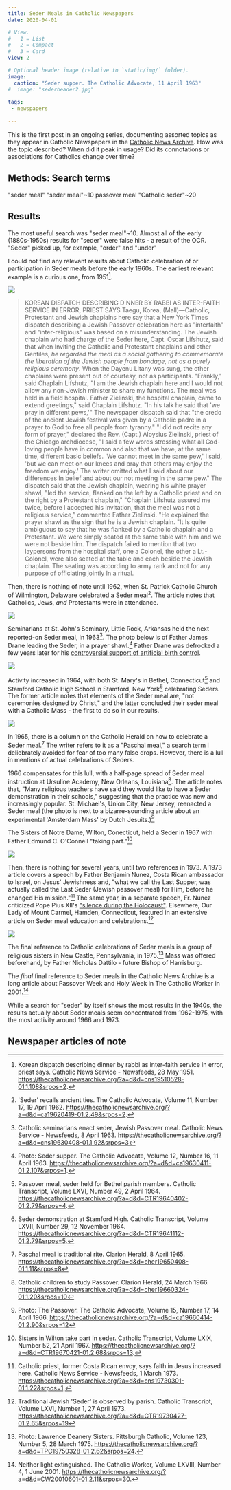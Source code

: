 ```yaml
---
title: Seder Meals in Catholic Newspapers
date: 2020-04-01

# View.
#   1 = List
#   2 = Compact
#   3 = Card
view: 2

# Optional header image (relative to `static/img/` folder).
image:  
  caption: "Seder supper. The Catholic Advocate, 11 April 1963"
#  image: "sederheader2.jpg"
  
tags:
 - newspapers
 
---
```


This is the first post in an ongoing series, documenting assorted topics as they appear in Catholic Newspapers in the [Catholic News Archive](https://thecatholicnewsarchive.org/). How was the topic described? When did it peak in usage? Did its connotations or associations for Catholics change over time?  

## Methods: Search terms 

"seder meal"
"seder meal"~10
passover meal
"Catholic seder"~20

## Results

The most useful search was "seder meal"~10. Almost all of the early (1880s-1950s) results for "seder" were false hits - a result of the OCR. "Seder" picked up, for example, "order" and "under" 

I could not find any relevant results about Catholic celebration of or participation in Seder meals before the early 1960s. The earliest relevant example is a curious one, from 1951[^1].

![](/uploads/seder/CNS19510528.png)

> KOREAN DISPATCH DESCRIBING DINNER BY RABBI AS INTER-FAITH SERVICE IN ERROR, PRIEST SAYS
> Taegu, Korea, (Mall)—Catholic, Protestant and Jewish chaplains here say that a New York Times dispatch describing a Jewish Passover celebration here as "interfaith" and "inter-religious" was based on a misunderstanding. The Jewish chaplain who had charge of the Seder here, Capt. Oscar Lifshutz, said that when Inviting the Catholic and Protestant chaplains and other Gentiles, *he regarded the meal as a social gathering to commemorate the liberation of the Jewish people from bondage, not as a purely religious ceremony*. When the Dayenu Litany was sung, the other chaplains were present out of courtesy, not as participants. "Frankly," said Chaplain Lifshutz, "I am the Jewish chaplain here and I would not allow any non-Jewish minister to share my functions. The meal was held in a field hospital. Father Zielinski, the hospital chaplain, came to extend greetings," said Chaplain Lifshutz. "In his talk he said that 'we pray in different pews,'" The newspaper dispatch said that "the credo of the ancient Jewish festival was given by a Catholic padre in a prayer to God to free all people from tyranny." "I did not recite any form of prayer," declared the Rev. (Capt.) Aloysius Zielinski, priest of the Chicago archdiocese, "I said a few words stressing what all God-loving people have in common and also that we have, at the same time, different basic beliefs. 'We cannot meet in the same pew,' I said, 'but we can meet on our knees and pray that others may enjoy the freedom we enjoy.' The writer omitted what I said about our differences In belief and about our not meeting In the same pew." The dispatch said that the Jewish chaplain, wearing his white prayer shawl, "led the service, flanked on the left by a Catholic priest and on the right by a Protestant chaplain," "Chaplain Lifshutz assured me twice, before I accepted his Invitation, that the meal was not a religious service,” commented Father Zielinski. "He explained the prayer shawl as the sign that he is a Jewish chaplain. "It Is quite ambiguous to say that he was flanked by a Catholic chaplain and a Protestant. We were simply seated at the same table with him and we were not beside him. The dispatch failed to mention that two laypersons from the hospital staff, one a Colonel, the other a Lt.-Colonel, were also seated at the table and each beside the Jewish chaplain. The seating was according to army rank and not for any purpose of officiating jointly In a ritual.

Then, there is nothing of note until 1962, when St. Patrick Catholic Church of Wilmington, Delaware celebrated a Seder meal[^2]. The article notes that Catholics, Jews, _and_ Protestants were in attendance.

![](/uploads/seder/TCA19620411.jpg)

Seminarians at St. John's Seminary, Little Rock, Arkansas held the next reported-on Seder meal, in 1963[^3]. The photo below is of Father James Drane leading the Seder, in a prayer shawl.[^4] Father Drane was defrocked a few years later for his [controversial support of artificial birth control](https://sites.allegheny.edu/news/2009/01/19/annual-lehman-lecture-to-explore-medicine-a-profession-in-danger/).

![](/uploads/seder/TCA19630411.png)

Activity increased in 1964, with both St. Mary's in Bethel, Connecticut[^5] and Stamford Catholic High School in Stamford, New York[^6] celebrating Seders. The former article notes that elements of the Seder meal are, "not ceremonies designed by Christ," and the latter concluded their seder meal with a Catholic Mass - the first to do so in our results. 

![](/uploads/seder/CTR19640407.png)

In 1965, there is a column on the Catholic Herald on how to celebrate a Seder meal.[^7] The writer refers to it as a "Paschal meal," a search term I deliebrately avoided for fear of too many false drops. However, there is a lull in mentions of actual celebrations of Seders. 

1966 compensates for this lull, with a half-page spread of Seder meal instruction at Ursuline Academy, New Orleans, Louisiana[^8]. The article notes that, "Many religious teachers have said they would like to have a Seder demonstration in their schools," suggesting that the practice was new and increasingly popular. St. Michael's, Union City, New Jersey, reenacted a Seder meal (the photo is next to a bizarre-sounding article about an experimental 'Amsterdam Mass' by Dutch Jesuits.)[^9]

The Sisters of Notre Dame, Wilton, Conecticut, held a Seder in 1967 with Father Edmund C. O'Connell "taking part."[^10]

![](/uploads/seder/CHER19660324.png)

Then, there is nothing for several years, until two references in 1973. A 1973 article covers a speech by Father Benjamin Nunez, Costa Rican ambassador to Israel, on Jesus' Jewishness and, "what we call the Last Supper, was actually called the Last Seder (Jewish passover meal) for Him, before he changed His mission."[^11] The same year, in a separate speech, Fr. Nunez criticized Pope Pius XII's ["silence during the Holocaust"](https://www.jta.org/1973/12/27/archive/a-catholic-priest-the-rev-benjamin-nunez-criticized). Elsewhere, Our Lady of Mount Carmel, Hamden, Connecticut, featured in an extensive article on Seder meal education and celebrations.[^12]

![](/uploads/seder/TCT19730427.jpg)

The final reference to Catholic celebrations of Seder meals is a group of religious sisters in New Castle, Pennsylvania, in 1975.[^13] Mass was offered beforehand, by Father Nicholas Dattilo - future Bishop of Harrisburg. 

The _final_ final reference to Seder meals in the Catholic News Archive is a long article about Passover Week and Holy Week in The Catholic Worker in 2001.[^14]

While a search for "seder" by itself shows the most results in the 1940s, the results actually about Seder meals seem concentrated from 1962-1975, with the most activity around 1966 and 1973.

## Newspaper articles of note

[^1]: Korean dispatch describing dinner by rabbi as inter-faith service in error, priest says. Catholic News Service - Newsfeeds, 28 May 1951. https://thecatholicnewsarchive.org/?a=d&d=cns19510528-01.1.108&srpos=2.
[^2]: 'Seder' recalls ancient ties. The Catholic Advocate, Volume 11, Number 17, 19 April 1962. https://thecatholicnewsarchive.org/?a=d&d=ca19620419-01.2.49&srpos=2.
[^3]: Catholic seminarians enact seder, Jewish Passover meal. Catholic News Service - Newsfeeds, 8 April 1963. https://thecatholicnewsarchive.org/?a=d&d=cns19630408-01.1.92&srpos=3
[^4]: Photo: Seder supper. The Catholic Advocate, Volume 12, Number 16, 11 April 1963. https://thecatholicnewsarchive.org/?a=d&d=ca19630411-01.2.107&srpos=1.
[^5]: Passover meal, seder held for Bethel parish members. Catholic Transcript, Volume LXVI, Number 49, 2 April 1964. https://thecatholicnewsarchive.org/?a=d&d=CTR19640402-01.2.79&srpos=4.
[^6]: Seder demonstration at Stamford High. Catholic Transcript, Volume LXVII, Number 29, 12 November 1964. https://thecatholicnewsarchive.org/?a=d&d=CTR19641112-01.2.79&srpos=5.
[^7]: Paschal meal is traditional rite. Clarion Herald, 8 April 1965. https://thecatholicnewsarchive.org/?a=d&d=cher19650408-01.1.11&srpos=8
[^8]: Catholic children to study Passover. Clarion Herald, 24 March 1966. https://thecatholicnewsarchive.org/?a=d&d=cher19660324-01.1.20&srpos=10
[^9]: Photo: The Passover. The Catholic Advocate, Volume 15, Number 17, 14 April 1966. https://thecatholicnewsarchive.org/?a=d&d=ca19660414-01.2.90&srpos=12
[^10]: Sisters in Wilton take part in seder. Catholic Transcript, Volume LXIX, Number 52, 21 April 1967. https://thecatholicnewsarchive.org/?a=d&d=CTR19670421-01.2.68&srpos=13.
[^11]: Catholic priest, former Costa Rican envoy, says faith in Jesus increased here. Catholic News Service - Newsfeeds, 1 March 1973. https://thecatholicnewsarchive.org/?a=d&d=cns19730301-01.1.22&srpos=1. 
[^12]: Traditional Jewish 'Seder' is observed by parish. Catholic Transcript, Volume LXVI, Number 1, 27 April 1973. https://thecatholicnewsarchive.org/?a=d&d=CTR19730427-01.2.65&srpos=19
[^13]: Photo: Lawrence Deanery Sisters. Pittsburgh Catholic, Volume 123, Number 5, 28 March 1975. https://thecatholicnewsarchive.org/?a=d&d=TPC19750328-01.2.62&srpos=24.
[^14]: Neither light extinguished. The Catholic Worker, Volume LXVIII, Number 4, 1 June 2001. https://thecatholicnewsarchive.org/?a=d&d=CW20010601-01.2.11&srpos=30.
